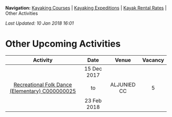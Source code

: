 **Navigation:** [Kayaking Courses](index) &#124; [Kayaking Expeditions](expedition) &#124; [Kayak Rental Rates](rental) &#124; Other Activities

_Last Updated: 10 Jan 2018 16:01_
# Other Upcoming Activities

Activity | Date | Venue | Vacancy
:---:|:---:|:---:|:---:
[Recreational Folk Dance (Elementary) C000000025](https://www.onepa.sg/class/details/c000000025)|15 Dec 2017<br/><br/>to<br/><br/>23 Feb 2018|ALJUNIED CC|5

